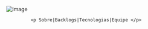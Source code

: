 ![image](https://github.com/user-attachments/assets/d9a25d17-19a0-4602-b994-f01bf42ec651)

             <p Sobre|Backlogs|Tecnologias|Equipe </p>

